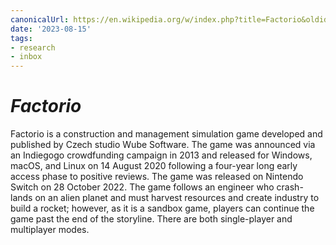 ```yaml
---
canonicalUrl: https://en.wikipedia.org/w/index.php?title=Factorio&oldid=1169947858
date: '2023-08-15'
tags:
- research
- inbox
---
```


# <i>Factorio</i>

Factorio is a construction and management simulation game developed and published by Czech studio Wube Software. The game was announced via an Indiegogo crowdfunding campaign in 2013 and released for Windows, macOS, and Linux on 14 August 2020 following a four-year long early access phase to positive reviews. The game was released on Nintendo Switch on 28 October 2022.
The game follows an engineer who crash-lands on an alien planet and must harvest resources and create industry to build a rocket; however, as it is a sandbox game, players can continue the game past the end of the storyline. There are both single-player and multiplayer modes.